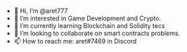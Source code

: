 - 👋 Hi, I’m @aret777
- 👀 I’m interested in Game Development and Crypto.
- 🌱 I’m currently learning Blockchain and Solidity tecs
- 💞️ I’m looking to collaborate on smart contracts problems.
- 📫 How to reach me: aret#7469 in Discord

<!---
aret777/aret777 is a ✨ special ✨ repository because its `README.md` (this file) appears on your GitHub profile.
You can click the Preview link to take a look at your changes.
--->
